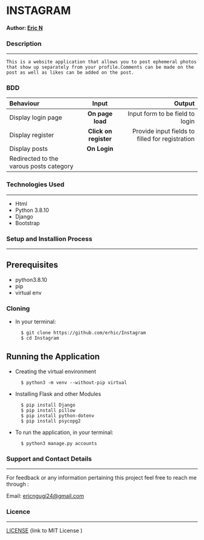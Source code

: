 # INSTAGRAM

#### Author: [Eric N](https://github.com/erhic/Instagram)

### Description
----
    This is a website application that allows you to post ephemeral photos that show up separately from your profile.Comments can be made on the post as well as likes can be added on the post.
### BDD

| Behaviour | Input | Output |
| :---------------- | :---------------: | ------------------: |
| Display login page | **On page load** | Input form to be field to login |
| Display register | **Click on register** | Provide input fields to filled for registration |
| Display posts  | **On Login** |
 Redirected to the varous posts category |


### Technologies Used
----
- Html
- Python 3.8.10
- Django
- Bootstrap

### Setup and Installion Process
----
## Prerequisites
* python3.8.10
* pip
* virtual env

### Cloning
* In your terminal:

        $ git clone https://github.com/erhic/Instagram
        $ cd Instagram

## Running the Application
* Creating the virtual environment

        $ python3 -m venv --without-pip virtual
      
        
* Installing Flask and other Modules

        $ pip install Django
        $ pip install pillow
        $ pip install python-dotenv
        $ pip install psycopg2
       
        




* To run the application, in your terminal:

        $ python3 manage.py accounts


### Support and Contact Details
----
For feedback or any information pertaining this project feel free to reach me through :

Email: ericngugi24@gmail.com

### Licence 
---
 [ LICENSE](LICENSE) 
 (link to MIT License )